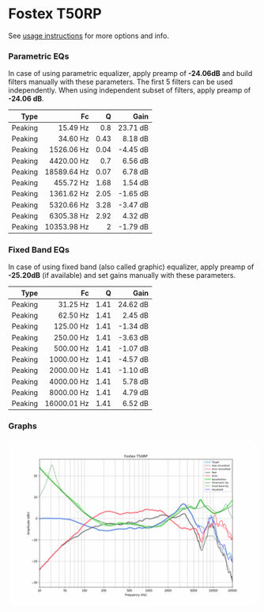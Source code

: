 # Fostex T50RP
See [usage instructions](https://github.com/jaakkopasanen/AutoEq#usage) for more options and info.

### Parametric EQs
In case of using parametric equalizer, apply preamp of **-24.06dB** and build filters manually
with these parameters. The first 5 filters can be used independently.
When using independent subset of filters, apply preamp of **-24.06 dB**.

| Type    | Fc          |    Q | Gain     |
|--------:|------------:|-----:|---------:|
| Peaking | 15.49 Hz    | 0.8  | 23.71 dB |
| Peaking | 34.60 Hz    | 0.43 | 8.18 dB  |
| Peaking | 1526.06 Hz  | 0.04 | -4.45 dB |
| Peaking | 4420.00 Hz  | 0.7  | 6.56 dB  |
| Peaking | 18589.64 Hz | 0.07 | 6.78 dB  |
| Peaking | 455.72 Hz   | 1.68 | 1.54 dB  |
| Peaking | 1361.62 Hz  | 2.05 | -1.65 dB |
| Peaking | 5320.66 Hz  | 3.28 | -3.47 dB |
| Peaking | 6305.38 Hz  | 2.92 | 4.32 dB  |
| Peaking | 10353.98 Hz | 2    | -1.79 dB |

### Fixed Band EQs
In case of using fixed band (also called graphic) equalizer, apply preamp of **-25.20dB**
(if available) and set gains manually with these parameters.

| Type    | Fc          |    Q | Gain     |
|--------:|------------:|-----:|---------:|
| Peaking | 31.25 Hz    | 1.41 | 24.62 dB |
| Peaking | 62.50 Hz    | 1.41 | 2.45 dB  |
| Peaking | 125.00 Hz   | 1.41 | -1.34 dB |
| Peaking | 250.00 Hz   | 1.41 | -3.63 dB |
| Peaking | 500.00 Hz   | 1.41 | -1.07 dB |
| Peaking | 1000.00 Hz  | 1.41 | -4.57 dB |
| Peaking | 2000.00 Hz  | 1.41 | -1.10 dB |
| Peaking | 4000.00 Hz  | 1.41 | 5.78 dB  |
| Peaking | 8000.00 Hz  | 1.41 | 4.79 dB  |
| Peaking | 16000.01 Hz | 1.41 | 6.52 dB  |

### Graphs
![](./Fostex%20T50RP.png)